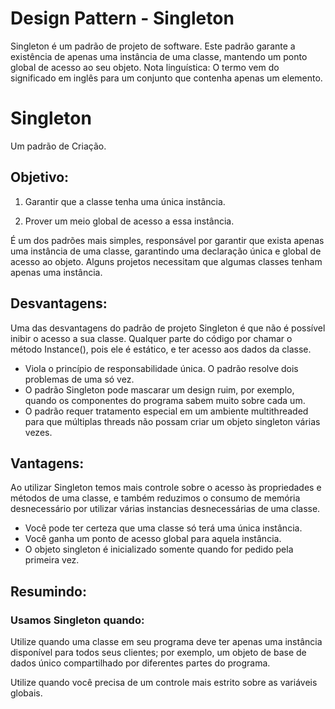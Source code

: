 # Design Pattern - Singleton
Singleton é um padrão de projeto de software. Este padrão garante a existência de apenas uma instância de uma classe, mantendo um ponto global de acesso ao seu objeto. Nota linguística: O termo vem do significado em inglês para um conjunto que contenha apenas um elemento.

# Singleton 
Um padrão de Criação.

## Objetivo:
1. Garantir que a classe tenha uma única instância.

2. Prover um meio global de acesso a essa instância.

É um dos padrões mais simples, responsável por garantir que exista apenas uma instância de uma classe, garantindo uma declaração única e global de acesso ao objeto. Alguns projetos necessitam que algumas classes tenham apenas uma instância.

## Desvantagens:
Uma das desvantagens do padrão de projeto Singleton é que não é possível inibir o acesso a sua classe. Qualquer parte do código por chamar o método Instance(), pois ele é estático, e ter acesso aos dados da classe.

- Viola o princípio de responsabilidade única. O padrão resolve dois problemas de uma só vez.
- O padrão Singleton pode mascarar um design ruim, por exemplo, quando os componentes do programa sabem muito sobre cada um.
- O padrão requer tratamento especial em um ambiente multithreaded para que múltiplas threads não possam criar um objeto singleton várias vezes.

## Vantagens: 
Ao utilizar Singleton temos mais controle sobre o acesso às propriedades e métodos de uma classe, e também reduzimos o consumo de memória desnecessário por utilizar várias instancias desnecessárias de uma classe.

- Você pode ter certeza que uma classe só terá uma única instância.
- Você ganha um ponto de acesso global para aquela instância.
- O objeto singleton é inicializado somente quando for pedido pela primeira vez.

## Resumindo:
### Usamos Singleton quando:

Utilize quando uma classe em seu programa deve ter apenas uma instância disponível para todos seus clientes; por exemplo, um objeto de base de dados único compartilhado por diferentes partes do programa.

Utilize quando você precisa de um controle mais estrito sobre as variáveis globais.

